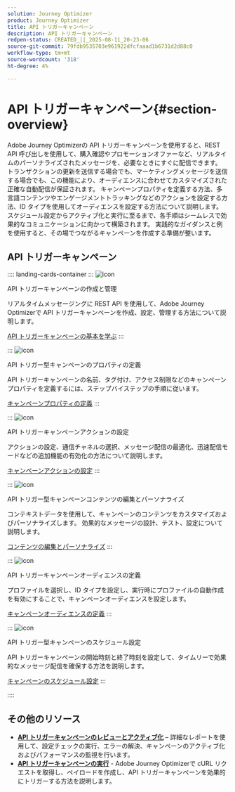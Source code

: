 ```yaml
---
solution: Journey Optimizer
product: Journey Optimizer
title: API トリガーキャンペーン
description: API トリガーキャンペーン
redpen-status: CREATED_||_2025-08-11_20-23-06
source-git-commit: 79fdb9535703e961922dfcfaaad1b6731d2d88c0
workflow-type: tm+mt
source-wordcount: '318'
ht-degree: 4%

---
```



# API トリガーキャンペーン{#section-overview}

Adobe Journey Optimizerの API トリガーキャンペーンを使用すると、REST API 呼び出しを使用して、購入確認やプロモーションオファーなど、リアルタイムのパーソナライズされたメッセージを、必要なときにすぐに配信できます。 トランザクションの更新を送信する場合でも、マーケティングメッセージを送信する場合でも、この機能により、オーディエンスに合わせてカスタマイズされた正確な自動配信が保証されます。 キャンペーンプロパティを定義する方法、多言語コンテンツやエンゲージメントトラッキングなどのアクションを設定する方法、ID タイプを使用してオーディエンスを設定する方法について説明します。 スケジュール設定からアクティブ化と実行に至るまで、各手順はシームレスで効果的なコミュニケーションに向かって構築されます。 実践的なガイダンスと例を使用すると、その場でつながるキャンペーンを作成する準備が整います。

## API トリガーキャンペーン

:::: landing-cards-container
:::
![icon](https://cdn.experienceleague.adobe.com/icons/circle-play.svg?lang=ja)

API トリガーキャンペーンの作成と管理

リアルタイムメッセージングに REST API を使用して、Adobe Journey Optimizerで API トリガーキャンペーンを作成、設定、管理する方法について説明します。

[API トリガーキャンペーンの基本を学ぶ](../using/campaigns/api-triggered-campaigns.md)
:::

:::
![icon](https://cdn.experienceleague.adobe.com/icons/list-check.svg?lang=ja)

API トリガー型キャンペーンのプロパティの定義

API トリガーキャンペーンの名前、タグ付け、アクセス制限などのキャンペーンプロパティを定義するには、ステップバイステップの手順に従います。

[キャンペーンプロパティの定義](../using/campaigns/api-triggered-campaign-properties.md)
:::

:::
![icon](https://cdn.experienceleague.adobe.com/icons/gear.svg?lang=ja)

API トリガーキャンペーンアクションの設定

アクションの設定、通信チャネルの選択、メッセージ配信の最適化、迅速配信モードなどの追加機能の有効化の方法について説明します。

[キャンペーンアクションの設定](../using/campaigns/api-triggered-campaign-action.md)
:::

:::
![icon](https://cdn.experienceleague.adobe.com/icons/bullseye.svg?lang=ja)

API トリガー型キャンペーンコンテンツの編集とパーソナライズ

コンテキストデータを使用して、キャンペーンのコンテンツをカスタマイズおよびパーソナライズします。 効果的なメッセージの設計、テスト、設定について説明します。

[コンテンツの編集とパーソナライズ](../using/campaigns/api-triggered-campaign-content.md)
:::

:::
![icon](https://cdn.experienceleague.adobe.com/icons/users.svg?lang=ja)

API トリガーキャンペーンオーディエンスの定義

プロファイルを選択し、ID タイプを設定し、実行時にプロファイルの自動作成を有効にすることで、キャンペーンオーディエンスを設定します。

[キャンペーンオーディエンスの定義](../using/campaigns/api-triggered-campaign-audience.md)
:::

:::
![icon](https://cdn.experienceleague.adobe.com/icons/clock.svg?lang=ja)

API トリガー型キャンペーンのスケジュール設定

API トリガーキャンペーンの開始時刻と終了時刻を設定して、タイムリーで効果的なメッセージ配信を確保する方法を説明します。

[キャンペーンのスケジュール設定](../using/campaigns/api-triggered-campaign-schedule.md)
:::

::::


## その他のリソース

- **[API トリガーキャンペーンのレビューとアクティブ化](../using/campaigns/review-activate-api-triggered-campaign.md)** – 詳細なレポートを使用して、設定チェックの実行、エラーの解決、キャンペーンのアクティブ化およびパフォーマンスの監視を行います。
- **[API トリガーキャンペーンの実行](../using/campaigns/trigger-campaigns.md)** - Adobe Journey Optimizerで cURL リクエストを取得し、ペイロードを作成し、API トリガーキャンペーンを効果的にトリガーする方法を説明します。
